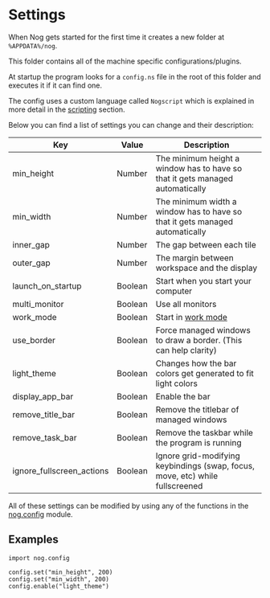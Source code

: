 # Settings

When Nog gets started for the first time it creates a new folder at `%APPDATA%/nog`.

This folder contains all of the machine specific configurations/plugins.

At startup the program looks for a `config.ns` file in the root of this folder and executes it if it can find one.

The config uses a custom language called `Nogscript` which is explained in more detail in the [scripting]() section.

Below you can find a list of settings you can change and their description:

| Key                       | Value   | Description                                                                   |
|---------------------------|---------|-------------------------------------------------------------------------------|
| min_height                | Number  | The minimum height a window has to have so that it gets managed automatically |
| min_width                 | Number  | The minimum width a window has to have so that it gets managed automatically  |
| inner_gap                 | Number  | The gap between each tile                                                     |
| outer_gap                 | Number  | The margin between workspace and the display                                  |
| launch_on_startup         | Boolean | Start when you start your computer                                            |
| multi_monitor             | Boolean | Use all monitors                                                              |
| work_mode                 | Boolean | Start in [work mode]()                |
| use_border                | Boolean | Force managed windows to draw a border. (This can help clarity)               |
| light_theme               | Boolean | Changes how the bar colors get generated to fit light colors                  |
| display_app_bar           | Boolean | Enable the bar                                                                |
| remove_title_bar          | Boolean | Remove the titlebar of managed windows                                        |
| remove_task_bar           | Boolean | Remove the taskbar while the program is running                               |
| ignore_fullscreen_actions | Boolean | Ignore grid-modifying keybindings (swap, focus, move, etc) while fullscreened |

All of these settings can be modified by using any of the functions in the [nog.config]() module.

## Examples

```nogscript
import nog.config

config.set("min_height", 200)
config.set("min_width", 200)
config.enable("light_theme")
```
